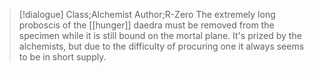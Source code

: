 >[!dialogue] Class;Alchemist Author;R-Zero
>The extremely long proboscis of the [[hunger]] daedra must be removed from the specimen while it is still bound on the mortal plane. It's prized by the alchemists, but due to the difficulty of procuring one it always seems to be in short supply.